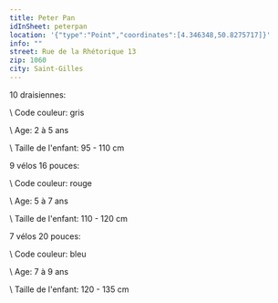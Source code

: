 ```yaml
---
title: Peter Pan
idInSheet: peterpan
location: '{"type":"Point","coordinates":[4.346348,50.8275717]}'
info: ""
street: Rue de la Rhétorique 13
zip: 1060
city: Saint-Gilles
---
```

10 draisiennes:  

\    Code couleur: gris

\    Age: 2 à 5 ans

\    Taille de l'enfant: 95 - 110 cm                              

9 vélos 16 pouces:

\    Code couleur: rouge

\    Age: 5 à 7 ans

\    Taille de l'enfant: 110 - 120 cm   

7 vélos 20 pouces:

\    Code couleur: bleu

\    Age: 7 à 9 ans

\    Taille de l'enfant: 120 - 135 cm